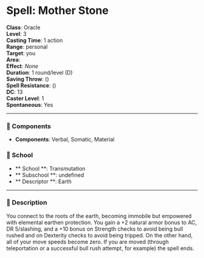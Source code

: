 
# Spell: Mother Stone
**Class**: Oracle  
**Level**: 3  
**Casting Time**: 1 action  
**Range**: personal  
**Target**: you  
**Area**:   
**Effect**: _None_  
**Duration**: 1 round/level (D)  
**Saving Throw**:  ()  
**Spell Resistance**:  ()  
**DC**: 13  
**Caster Level**: 1  
**Spontaneous**: Yes

---

### 🔮 Components
- **Components**: Verbal, Somatic, Material

### 🏫 School
- ** School **: Transmutation
- ** Subschool **: undefined
- ** Descriptor **: Earth
---

### 📜 Description
You connect to the roots of the earth, becoming immobile but empowered with elemental earthen protection. You gain a +2 natural armor bonus to AC, DR 5/slashing, and a +10 bonus on Strength checks to avoid being bull rushed and on Dexterity checks to avoid being tripped. On the other hand, all of your move speeds become zero. If you are moved (through teleportation or a successful bull rush attempt, for example) the spell ends.

